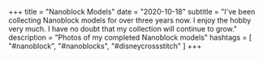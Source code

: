 +++
title = "Nanoblock Models"
date = "2020-10-18"
subtitle = "I've been collecting Nanoblock models for over three years now. I enjoy the hobby very much. I have no doubt that my collection will continue to grow."
description = "Photos of my completed Nanoblock models"
hashtags = [ "#nanoblock", "#nanoblocks", "#disneycrossstitch" ]
+++
